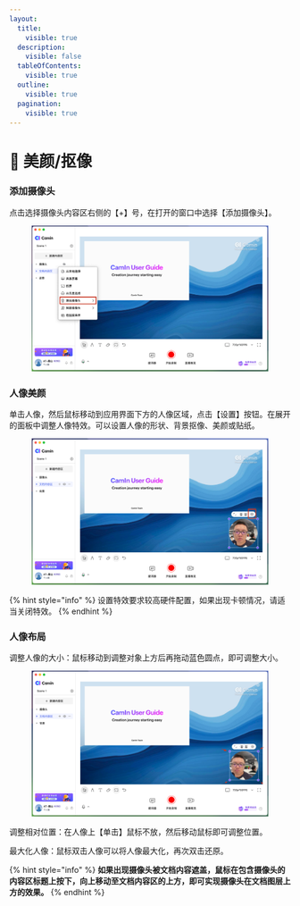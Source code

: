 ```yaml
---
layout:
  title:
    visible: true
  description:
    visible: false
  tableOfContents:
    visible: true
  outline:
    visible: true
  pagination:
    visible: true
---
```


# 💄 美颜/抠像

### 添加摄像头

点击选择摄像头内容区右侧的【+】号，在打开的窗口中选择【添加摄像头】。

<figure><img src="../../.gitbook/assets/image (5).png" alt=""><figcaption></figcaption></figure>

### 人像美颜

单击人像，然后鼠标移动到应用界面下方的人像区域，点击【设置】按钮。在展开的面板中调整人像特效。可以设置人像的形状、背景抠像、美颜或贴纸。

<figure><img src="../../.gitbook/assets/image (1) (1).png" alt=""><figcaption></figcaption></figure>

{% hint style="info" %}
设置特效要求较高硬件配置，如果出现卡顿情况，请适当关闭特效。
{% endhint %}

### 人像布局

调整人像的大小：鼠标移动到调整对象上方后再拖动蓝色圆点，即可调整大小。

<figure><img src="../../.gitbook/assets/image (2) (1).png" alt=""><figcaption></figcaption></figure>

调整相对位置：在人像上【单击】鼠标不放，然后移动鼠标即可调整位置。

最大化人像：鼠标双击人像可以将人像最大化，再次双击还原。

{% hint style="info" %}
**如果出现摄像头被文档内容遮盖，鼠标在包含摄像头的内容区标题上按下，向上移动至文档内容区的上方，即可实现摄像头在文档图层上方的效果。**
{% endhint %}
